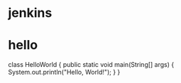 # jenkins
# hello

class HelloWorld {
    public static void main(String[] args) {
        System.out.println("Hello, World!");
    }
}
